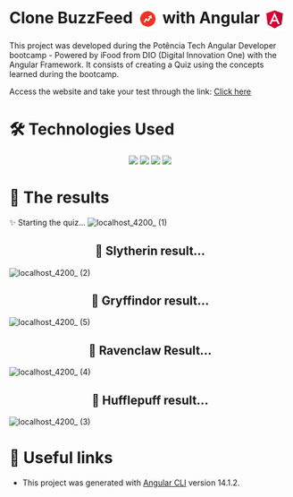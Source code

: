 # Clone BuzzFeed <img align="center" src= "./src/assets/imgs/Buzz.png" height=40> with Angular <img align="center" src= "./src/assets/imgs/Angular.png" height=40>

This project was developed during the Potência Tech Angular Developer bootcamp - Powered by iFood from DIO (Digital Innovation One) with the Angular Framework. It consists of creating a Quiz using the concepts learned during the bootcamp.

Access the website and take your test through the link: [Click here](https://vitornorton.github.io/BuzzfeedClone/Buzzfeedclone/)



# 🛠 Technologies Used

<p align="center">
    <img src="https://img.shields.io/badge/HTML5-000?style=for-the-badge&logo=html5">
    <img src="https://img.shields.io/badge/TypeScript-000?style=for-the-badge&logo=typescript&logoColor=blue">
    <img src="https://img.shields.io/badge/JavaScript-000?style=for-the-badge&logo=javascript">
    <img src="https://img.shields.io/badge/CSS3-000?style=for-the-badge&logo=css3&logoColor=264CE4" >
</p>


 # 🚀 The results
 
✨ Starting the quiz...
![localhost_4200_ (1)](https://user-images.githubusercontent.com/69852246/233815468-88d1a0e5-7d2e-4d9f-a35c-348e0f5bb2fa.png)

<h2 align="center">🐍 Slytherin result...</h2>

![localhost_4200_ (2)](https://user-images.githubusercontent.com/69852246/233815474-ab916658-691f-4752-a729-85955ef07300.png)

<h2 align="center">🦁 Gryffindor result...</h2>

![localhost_4200_ (5)](https://user-images.githubusercontent.com/69852246/233815479-0a02ce6b-e2b6-42eb-bb28-6df77a77559a.png)

<h2 align="center">🦅 Ravenclaw Result...</h2>

![localhost_4200_ (4)](https://user-images.githubusercontent.com/69852246/233815487-7414f643-0627-4ecb-9772-6395ebab9791.png)

<h2 align="center">🦡 Hufflepuff result...</h2>

![localhost_4200_ (3)](https://user-images.githubusercontent.com/69852246/233815494-f5ceecc7-47ee-46f3-9974-6d4676816625.png)
 

# :link: Useful links

* This project was generated with [Angular CLI](https://github.com/angular/angular-cli) version 14.1.2.
